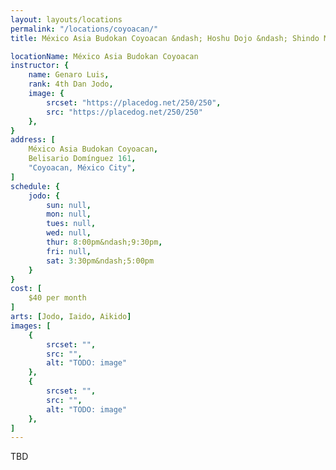 ```yaml
---
layout: layouts/locations
permalink: "/locations/coyoacan/"
title: México Asia Budokan Coyoacan &ndash; Hoshu Dojo &ndash; Shindo Muso Ryu Jodo and Daito Ryu Aikijujutsu

locationName: México Asia Budokan Coyoacan
instructor: {
    name: Genaro Luis,
    rank: 4th Dan Jodo,
    image: {
        srcset: "https://placedog.net/250/250",
        src: "https://placedog.net/250/250"
    },
}
address: [
    México Asia Budokan Coyoacan,
    Belisario Domínguez 161,
    "Coyoacan, México City",
]
schedule: {
    jodo: {
        sun: null,
        mon: null,
        tues: null,
        wed: null,
        thur: 8:00pm&ndash;9:30pm,
        fri: null,
        sat: 3:30pm&ndash;5:00pm
    }
}
cost: [
    $40 per month
]
arts: [Jodo, Iaido, Aikido]
images: [
    {
        srcset: "",
        src: "",
        alt: "TODO: image"
    },
    {
        srcset: "",
        src: "",
        alt: "TODO: image"
    },
]
---
```


<p>TBD</p>